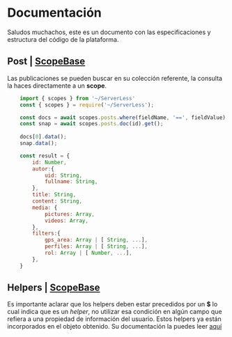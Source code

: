# Documentación

Saludos muchachos, este es un documento con las especificaciones y estructura del código de la plataforma.


## Post | [ScopeBase](./README.md)

Las publicaciones se pueden buscar en su colección referente, la consulta la haces directamente a un **scope**.

```javascript
    import { scopes } from '~/ServerLess'
    const { scopes } = require('~/ServerLess');

    const docs = await scopes.posts.where(fieldName, '==', fieldValue).get();
    const snap = await scopes.posts.doc(id).get();
    
    docs[0].data();
    snap.data();

    const result = {
        id: Number,
        autor:{
            uid: String,
            fullname: String,
        },
        title: String,
        content: String,
        media: {
            pictures: Array,
            videos: Array,
        },
        filters:{
            gps_area: Array | [ String, ...],
            perfiles: Array | [ String, ...],
            rol: Array | [ Number, ...],
        },
    }
```


## Helpers | [ScopeBase](./README.md)
Es importante aclarar que los helpers deben estar precedidos por un **$** lo cual indica que es un _helper_, no utilizar esa condición en algún campo que refiera a una propiedad de información del usuario.
Estos helpers ya están incorporados en el objeto obtenido.
Su documentación la puedes leer [aquí](./README.md)